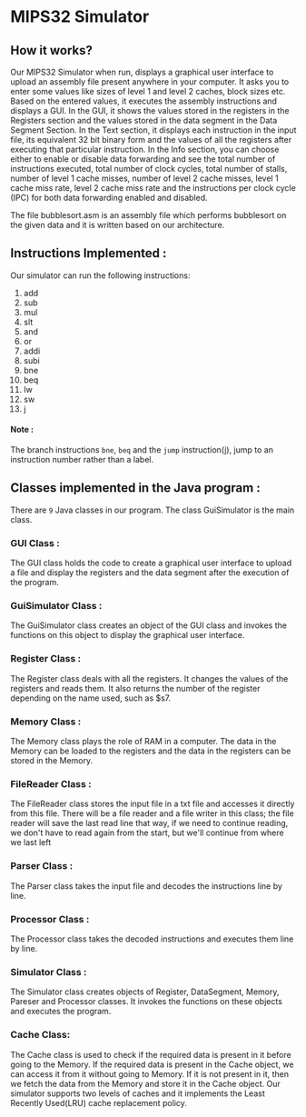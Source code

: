 # MIPS32 Simulator
## How it works?
Our MIPS32 Simulator when run, displays a graphical user interface to upload an assembly file present anywhere in your computer. It asks you to enter some values like sizes of level 1 and level 2 caches, block sizes etc. Based on the entered values, it executes the assembly instructions and displays a GUI. In the GUI, it shows the values stored in the registers in the Registers section and the values stored in the data segment in the Data Segment Section. In the Text section, it displays each instruction in the input file, its equivalent 32 bit binary form and the values of all the registers after executing that particular instruction. In the Info section, you can choose either to enable or disable data forwarding and see the total number of instructions executed, total number of clock cycles, total number of stalls, number of level 1 cache misses, number of level 2 cache misses, level 1 cache miss rate, level 2 cache miss rate and the instructions per clock cycle (IPC) for both data forwarding enabled and disabled.

The file bubblesort.asm is an assembly file which performs bubblesort on the given data and it is written based on our architecture.

## Instructions Implemented :
Our simulator can run the following instructions:
1. add
2. sub
3. mul
4. slt
5. and
6. or
7. addi
8. subi
9. bne
10. beq
11. lw
12. sw
13. j 

#### Note :
The branch instructions `bne`, `beq` and the `jump` instruction(j), jump to an instruction number rather than a label.

## Classes implemented in the Java program :
There are `9` Java classes in our program. The class GuiSimulator is the main class.

### GUI Class :
The GUI class holds the code to create a graphical user interface to upload a file and display the registers and the data segment after the execution of the program.

### GuiSimulator Class :
The GuiSimulator class creates an object of the GUI class and invokes the functions on this object to display the graphical user interface. 

### Register Class :
The Register class deals with all the registers. It changes the values of the registers and reads them. It also returns the number of the register depending on the name used, such as $s7.

### Memory Class :
The Memory class plays the role of RAM in a computer. The data in the Memory can be loaded to the registers and the data in the registers can be stored in the Memory.

### FileReader Class :
The FileReader class stores the input file in a txt file and accesses it directly from this file. There will be a file reader and a file writer in this class; the file reader will save the last read line that way, if we need to continue reading, we don't have to read again from the start, but we'll continue from where we last left

### Parser Class :
The Parser class takes the input file and decodes the instructions line by line.

### Processor Class :
The Processor class takes the decoded instructions and executes them line by line.

### Simulator Class :
The Simulator class creates objects of Register, DataSegment, Memory, Pareser and Processor classes. It invokes the functions on these objects and executes the program.

### Cache Class:
The Cache class is used to check if the required data is present in it before going to the Memory. If the required data is present in the Cache object, we can access it from it without going to Memory. If it is not present in it, then we fetch the data from the Memory and store it in the Cache object. Our simulator supports two levels of caches and it implements the Least Recently Used(LRU) cache replacement policy.
